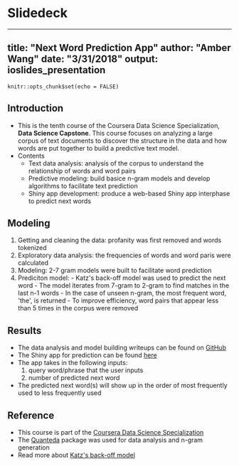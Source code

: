 # Slidedeck
---
title: "Next Word Prediction App"
author: "Amber Wang"
date: "3/31/2018"
output: ioslides_presentation
---

```{r setup, include=FALSE}
knitr::opts_chunk$set(echo = FALSE)
```

## Introduction
  - This is the tenth course of the Coursera Data Science Specialization, **Data Science Capstone**. This course focuses on analyzing a large corpus of text documents to discover the structure in the data and how words are put together to build a predictive text model.
  - Contents
    - Text data analysis: analysis of the corpus to understand the relationship of words and word pairs
    - Predictive modeling: build basice n-gram models and develop algorithms to facilitate text prediction
    - Shiny app development: produce a web-based Shiny app interphase to predict next words

## Modeling
  1. Getting and cleaning the data: profanity was first removed and words tokenized
  2. Exploratory data analysis: the frequencies of words and word paris were calculated
  3. Modeling: 2-7 gram models were built to facilitate word prediction
  4. Prediciton model: 
    - Katz's back-off model was used to predict the next word
    - The model iterates from 7-gram to 2-gram to find matches in the last n-1 words
    - In the case of unseen n-gram, the most frequent word, 'the', is returned
    - To improve efficiency, word pairs that appear less than 5 times in the corpus were removed

## Results
  - The data analysis and model building writeups can be found on [GitHub](https://github.com/wamber-aww/coursera-data-science/tree/gh-pages/Course10_Capstone)
  - The Shiny app for prediction can be found [here](https://wamber.shinyapps.io/wordPred/)
  - The app takes in the following inputs:
    1. query word/phrase that the user inputs
    2. number of predicted next word
  - The predicted next word(s) will show up in the order of most frequently used to less frequently used

## Reference
  - This course is part of the [Coursera Data Science Specialization](https://www.coursera.org/specializations/jhu-data-science)
  - The [Quanteda](https://quanteda.io/) package was used for data analysis and n-gram generation
  - Read more about [Katz's back-off model](https://en.wikipedia.org/wiki/Katz%27s_back-off_model)
